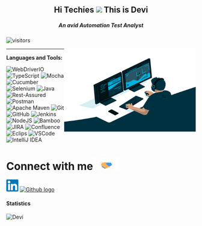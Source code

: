 <h2 align="center">Hi Techies <img src="https://github.com/TheDudeThatCode/TheDudeThatCode/blob/master/Assets/Hi.gif" width="29px"> This is Devi</h2>
<h5 align="center">An avid Automation Test Analyst </h5>

![visitors](https://visitor-badge.glitch.me/badge?page_id=devisenapati.devisenapati)

<img align="right" alt="GIF" src="https://github.com/devaryan125/devaryan125/blob/main/Artifacts/programmer.gif" width="350" height="220" />
  
<!--- **Talking about few Stuffs:**

- 🔭 I’m currently working on [WebdriverIO with TypeScript](https://github.com/sadabnepal/WDIO6_TypeScript_BDD)
- 💻 I’m currently learning **Data structure and Algorithm**
- 💬 Ask me about testing, I am happy to help
- 📠 How to reach me: [@sadabnepal](https://www.linkedin.com/in/sadabnepal/)
- 📔 Checkout my [Resume](https://sadabnepal.github.io/files/SadabSaqib_Tester_5.5Yrs.pdf)
- 🧾 My 2021 Goal : []
--->

---
**Languages and Tools:**

![WebDriverIO](https://img.shields.io/badge/WebDriverIO-EA5906.svg?&style=for-the-badge&logo=WebdriverIO&logoColor=white)
![TypeScript](https://img.shields.io/badge/-TypeScript-%233178C6?&style=for-the-badge&logo=Typescript&logoColor=white)
![Mocha](https://img.shields.io/badge/-Mocha-%238D6748?&style=for-the-badge&logo=Mocha&logoColor=white)
![Cucumber](https://img.shields.io/badge/-Cucumber-brightgreen?logo=cucumber&logoColor=white&style=for-the-badge)
![Selenium](https://img.shields.io/badge/selenium%20-CB02A.svg?&style=for-the-badge&logo=Selenium&logoColor=white)
![Java](https://img.shields.io/badge/-Java-%23007396?&style=for-the-badge&logo=Java&logoColor=white)
![Rest-Assured](https://img.shields.io/badge/-Rest%20Assured-4BA82E?&style=for-the-badge&logo=Java&logoColor=white)
![Postman](https://img.shields.io/badge/-Postman-%23FF6C37?&style=for-the-badge&logo=Postman&logoColor=white)
![Apache Maven](https://img.shields.io/badge/Apache%20Maven-C71A36.svg?&style=for-the-badge&logo=Apache%20Maven&logoColor=white)
![Git](https://img.shields.io/badge/git%20-%23F05032.svg?&style=for-the-badge&logo=git&logoColor=white)
![GitHub](https://img.shields.io/badge/-GitHub-%23181717?&style=for-the-badge&logo=GitHub&logoColor=white)
![Jenkins](https://img.shields.io/badge/-Jenkins-%23D24939?&style=for-the-badge&logo=Jenkins&logoColor=white)
![NodeJS](https://img.shields.io/badge/-Node.js-%23339933?&style=for-the-badge&logo=npm&logoColor=white)
![Bamboo](https://img.shields.io/badge/-Bamboo-%230052CC?&style=for-the-badge&logo=Bamboo&logoColor=white)
![JIRA](https://img.shields.io/badge/-JIRA-%230052CC?&style=for-the-badge&logo=JIRA&logoColor=white)
![Confluence](https://img.shields.io/badge/-Confluence-%230052CC?&style=for-the-badge&logo=confluence&logoColor=white)
![Eclips](https://img.shields.io/badge/Eclips%20IDE-%232C2255?&style=for-the-badge&logo=Eclipse%20IDE&logoColor=white)
![VSCode](https://img.shields.io/badge/-vscode-007ACC?style=for-the-badge&logo=visual-studio-code)
![IntelliJ IDEA](https://img.shields.io/badge/-IntelliJ%20IDEA-%23000000?&style=for-the-badge&logo=IntelliJ%20IDEA&logoColor=white)

# Connect with me<img src="https://github.com/devaryan125/devaryan125/blob/main/Artifacts/Handshake.gif" height="32px">

 [<img src="https://github.com/devaryan125/devaryan125/blob/main/Artifacts/Linkedin.svg" alt="Linkedin Logo" width="32">](https://www.linkedin.com/in/devisenapati/)   [<img src="https://cdn.svgporn.com/logos/github-icon.svg" alt="Github logo" width="34">](https://github.com/devaryan125) 


####  Statistics

<p align="left"> 
    <img src="https://github-readme-stats.vercel.app/api?username=devaryan125&count_private=true&show_icons=true&theme=tokyonight" alt="Devi" width="420"/> 
   <!-- <img src="https://github-readme-stats.vercel.app/api/top-langs/?username=devaryan125&hide=jupyter%20notebook,html,css&langs_count=8&layout=compact&theme=tokyonight" alt="Devi" height="165" /> -->
</p>
